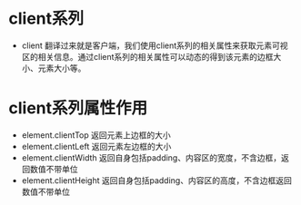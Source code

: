 # client系列
* client 翻译过来就是客户端，我们使用client系列的相关属性来获取元素可视区的相关信息。通过client系列的相关属性可以动态的得到该元素的边框大小、元素大小等。

# client系列属性作用
* element.clientTop 返回元素上边框的大小
* element.clientLeft 返回元素左边框的大小
* element.clientWidth  返回自身包括padding、内容区的宽度，不含边框，返回数值不带单位
* element.clientHeight 返回自身包括padding、内容区的高度，不含边框返回数值不带单位